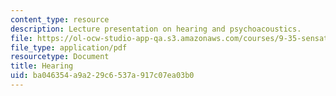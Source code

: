 ```yaml
---
content_type: resource
description: Lecture presentation on hearing and psychoacoustics.
file: https://ol-ocw-studio-app-qa.s3.amazonaws.com/courses/9-35-sensation-and-perception-spring-2009/ba046354a9a229c6537a917c07ea03b0_MIT9_35s09_lec02_hearing.pdf
file_type: application/pdf
resourcetype: Document
title: Hearing
uid: ba046354-a9a2-29c6-537a-917c07ea03b0
---
```

